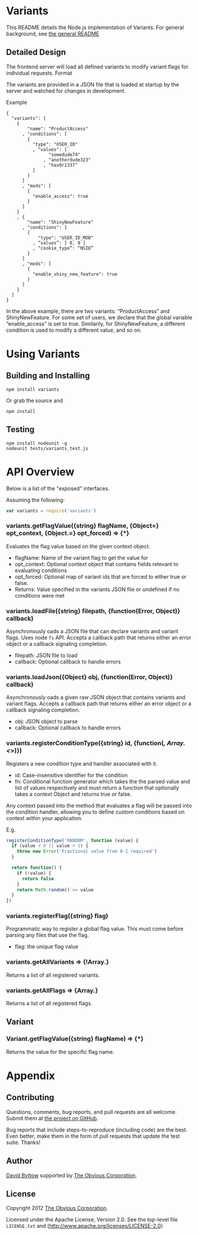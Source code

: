 # Variants

This README details the Node.js implementation of Variants. For general background, see [the general README](https://github.com/Obvious/variants/)

## Detailed Design

The frontend server will load all defined variants to modify variant flags for individual requests.
Format

The variants are provided in a JSON file that is loaded at startup by the server and watched for changes in development.

Example
```
{
  "variants": [
    {
        "name": "ProductAccess"
      , "conditions": [
        {
          "type": "USER_ID"
          , "values": [
                "somedude74"
              , "anotherdude323"
              , "hax0r1337"
          ]
        }
      ]
      , "mods": [
        {
          "enable_access": true
        }
      ]
    }
    , {
        "name": "ShinyNewFeature"
      , "conditions": [
        {
            "type": "USER_ID_MOD"
          , “values”: [ 0, 9 ]
          , “cookie_type”: “NSID”
        }
      ]
      , "mods": [
        {
          "enable_shiny_new_feature": true
        }
      ]
    }
  ]
}
```

In the above example, there are two variants: “ProductAccess” and ShinyNewFeature. For some set of users, we declare that the global variable “enable_access” is set to true. Similarily, for ShinyNewFeature, a different condition is used to modify a different value, and so on.

# Using Variants

## Building and Installing

```shell
npm install variants
```

Or grab the source and

```shell
npm install
```

## Testing

```shell
npm install nodeunit -g
nodeunit tests/variants_test.js
```

# API Overview

Below is a list of the "exposed" interfaces.

Assuming the following:

```js
var variants = require('variants')
```

### variants.getFlagValue({string} flagName, {Object=} opt_context, {Object.<boolean>=} opt_forced) => {*}
Evaluates the flag value based on the given context object.
* flagName: Name of the variant flag to get the value for
* opt_context: Optional context object that contains fields relevant to evaluating conditions
* opt_forced: Optional map of variant ids that are forced to either true or false.
* Returns: Value specified in the variants JSON file or undefined if no conditions were met

### variants.loadFile({string} filepath, {function(Error, Object)} callback)
Asynchronously oads a JSON file that can declare variants and variant flags. Uses node `fs` API. Accepts a callback path that returns either an error object or a callback signaling completion.
* filepath: JSON file to load
* callback: Optional callback to handle errors

### variants.loadJson({Object} obj, {function(Error, Object)} callback)
Asynchronously oads a given raw JSON object that contains variants and variant flags. Accepts a callback path that returns either an error object or a callback signaling completion.
* obj: JSON object to parse
* callback: Optional callback to handle errors

### variants.registerConditionType({string} id, {function(*, Array.<*>)})
Registers a new condition type and handler associated with it.
* id: Case-insensitive identifier for the condition
* fn: Conditional function generator which takes the the parsed value and list of values respectively and must return a function that optionally takes a context Object and returns true or false.

Any context passed into the method that evaluates a flag will be passed into the condition handler, allowing you to define custom conditions based on context within your application.

E.g.
```js
registerConditionType('RANDOM', function (value) {
  if (value < 0 || value > 1) {
    throw new Error('Fractional value from 0-1 required')
  }

  return function() {
    if (!value) {
      return false
    }
    return Math.random() <= value
  }
})
```

### variants.registerFlag({string} flag)
Programmatic way to register a global flag value. This must come before parsing any files that use the flag.
* flag: the unique flag value

### variants.getAllVariants => {!Array.<Variant>}
Returns a list of all registered variants.

### variants.getAllFlags => {Array.<string>}
Returns a list of all registered flags.

## Variant

### Variant.getFlagValue({string} flagName) => {*}
Returns the value for the specific flag name.

# Appendix

## Contributing

Questions, comments, bug reports, and pull requests are all welcome.
Submit them at [the project on GitHub](https://github.com/Obvious/variants/nodejs/).

Bug reports that include steps-to-reproduce (including code) are the
best. Even better, make them in the form of pull requests that update
the test suite. Thanks!


## Author

[David Byttow](https://github.com/guitardave24)
supported by [The Obvious Corporation](http://obvious.com/).


## License

Copyright 2012 [The Obvious Corporation](http://obvious.com/).

Licensed under the Apache License, Version 2.0.
See the top-level file `LICENSE.txt` and
(http://www.apache.org/licenses/LICENSE-2.0).

